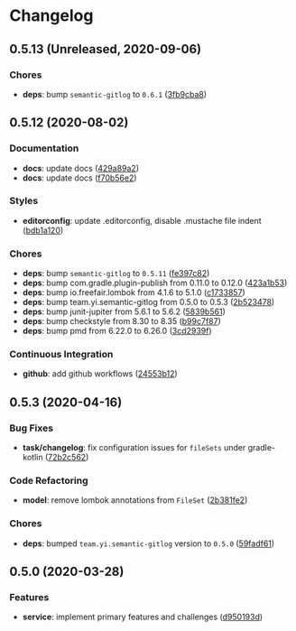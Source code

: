# Changelog

## 0.5.13 (Unreleased, 2020-09-06)

### Chores

- **deps**: bump `semantic-gitlog` to `0.6.1` ([3fb9cba8](https://github.com/semantic-gitlog/gradle-semantic-gitlog/commit/3fb9cba8c6553d918ced5fde416c4f22eb2d6602))


## 0.5.12 (2020-08-02)

### Documentation

- **docs**: update docs ([429a89a2](https://github.com/semantic-gitlog/gradle-semantic-gitlog/commit/429a89a2dad1f9a9cd6c7b13baa8417fce19d261))
- **docs**: update docs ([f70b56e2](https://github.com/semantic-gitlog/gradle-semantic-gitlog/commit/f70b56e2888338dd3fe1a95b49e94085c1f2bb0e))


### Styles

- **editorconfig**: update .editorconfig, disable .mustache file indent ([bdb1a120](https://github.com/semantic-gitlog/gradle-semantic-gitlog/commit/bdb1a120243429a17866e6c333a1ab54ca5d216c))


### Chores

- **deps**: bump `semantic-gitlog` to `0.5.11` ([fe397c82](https://github.com/semantic-gitlog/gradle-semantic-gitlog/commit/fe397c820b10a691509600aa82b3f981d15aa49e))
- **deps**: bump com.gradle.plugin-publish from 0.11.0 to 0.12.0 ([423a1b53](https://github.com/semantic-gitlog/gradle-semantic-gitlog/commit/423a1b539c7c0e05771fc5685ba97dac49f96bcc))
- **deps**: bump io.freefair.lombok from 4.1.6 to 5.1.0 ([c1733857](https://github.com/semantic-gitlog/gradle-semantic-gitlog/commit/c1733857d93e20622cf7aa73f99734685712aec8))
- **deps**: bump team.yi.semantic-gitlog from 0.5.0 to 0.5.3 ([2b523478](https://github.com/semantic-gitlog/gradle-semantic-gitlog/commit/2b523478bf7674d834db4ac0b6f01895da5a28d5))
- **deps**: bump junit-jupiter from 5.6.1 to 5.6.2 ([5839b561](https://github.com/semantic-gitlog/gradle-semantic-gitlog/commit/5839b56129701571f8271afa121473c7660208bd))
- **deps**: bump checkstyle from 8.30 to 8.35 ([b99c7f87](https://github.com/semantic-gitlog/gradle-semantic-gitlog/commit/b99c7f871d302185524f3e1d5656fac4656b445e))
- **deps**: bump pmd from 6.22.0 to 6.26.0 ([3cd2939f](https://github.com/semantic-gitlog/gradle-semantic-gitlog/commit/3cd2939fb61046db4a0eb2cabfe5c03dffbdd3ea))


### Continuous Integration

- **github**: add github workflows ([24553b12](https://github.com/semantic-gitlog/gradle-semantic-gitlog/commit/24553b126b82e4c0412d4ad8c99aceb7686e2594))


## 0.5.3 (2020-04-16)

### Bug Fixes

- **task/changelog**: fix configuration issues for `fileSets` under gradle-kotlin ([72b2c562](https://github.com/semantic-gitlog/gradle-semantic-gitlog/commit/72b2c562333063db772bc4ac30b20519153f056d))


### Code Refactoring

- **model**: remove lombok annotations from `FileSet` ([2b381fe2](https://github.com/semantic-gitlog/gradle-semantic-gitlog/commit/2b381fe2ad07532c06e239c2ab0cda613b736e0b))


### Chores

- **deps**: bumped `team.yi.semantic-gitlog` version to `0.5.0` ([59fadf61](https://github.com/semantic-gitlog/gradle-semantic-gitlog/commit/59fadf616d1d86abbf1da954819438dd2b7ed7f7))


## 0.5.0 (2020-03-28)

### Features

- **service**: implement primary features and challenges ([d950193d](https://github.com/semantic-gitlog/gradle-semantic-gitlog/commit/d950193d1249573fe78cb42182eb15699b96d72c))

